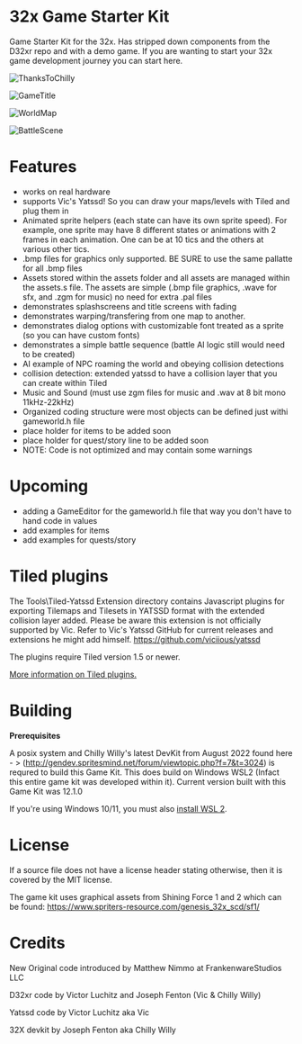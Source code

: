 
# 32x Game Starter Kit
Game Starter Kit for the 32x.  Has stripped down components from the D32xr repo and with a demo game.  If you are wanting to start your 32x game development journey you can start here.

![ThanksToChilly](https://github.com/FrankenwareStudios/32xGameStarterKit/assets/133242361/de1263cd-cf49-45da-a724-2bdc084296e7)

![GameTitle](https://github.com/FrankenwareStudios/32xGameStarterKit/assets/133242361/ea81977c-2e86-4ef0-81f6-76440d65f91d)

![WorldMap](https://github.com/FrankenwareStudios/32xGameStarterKit/assets/133242361/637f40b1-fe58-498f-9f8f-5049d458b55d)

![BattleScene](https://github.com/FrankenwareStudios/32xGameStarterKit/assets/133242361/e8c733fe-f8dc-42ee-8308-cdc1826839a9)




Features
============
- works on real hardware
- supports Vic's Yatssd!  So you can draw your maps/levels with Tiled and plug them in
- Animated sprite helpers (each state can have its own sprite speed).  For example, one sprite may have 8 different states or animations with 2 frames in each animation.  One can be at 10 tics and the others at various other tics.
- .bmp files for graphics only supported.  BE SURE to use the same pallatte for all .bmp files
- Assets stored within the assets folder and all assets are managed within the assets.s file.  The assets are simple (.bmp file graphics, .wave for sfx, and .zgm for music) no need for extra .pal files
- demonstrates splashscreens and title screens with fading
- demonstrates warping/transfering from one map to another.
- demonstrates dialog options with customizable font treated as a sprite (so you can have custom fonts)
- demonstrates a simple battle sequence (battle AI logic still would need to be created)
- AI example of NPC roaming the world and obeying collision detections
- collision detection: extended yatssd to have a collision layer that you can create within Tiled
- Music and Sound (must use zgm files for music and .wav at 8 bit mono 11kHz-22kHz)
- Organized coding structure were most objects can be defined just withi gameworld.h file
- place holder for items to be added soon
- place holder for quest/story line to be added soon 
- NOTE: Code is not optimized and may contain some warnings

Upcoming
============
- adding a GameEditor for the gameworld.h file that way you don't have to hand code in values
- add examples for items
- add examples for quests/story

Tiled plugins
============

The Tools\Tiled-Yatssd Extension directory contains Javascript plugins for exporting Tilemaps and Tilesets in YATSSD format with the extended collision layer added.  Please be aware this extension is not officially supported by Vic.  Refer to Vic's Yatssd GitHub for current releases and extensions he might add himself.  https://github.com/viciious/yatssd

The plugins require Tiled version 1.5 or newer.

[More information on Tiled plugins.](https://doc.mapeditor.org/en/stable/reference/scripting/)

Building
============

**Prerequisites**

A posix system and Chilly Willy's latest DevKit from August 2022 found here - > (http://gendev.spritesmind.net/forum/viewtopic.php?f=7&t=3024) is requred to build this Game Kit.  This does build on Windows WSL2 (Infact this entire game kit was developed within it).  Current version built with this Game Kit was 12.1.0


If you're using Windows 10/11, you must also [install WSL 2](https://docs.docker.com/desktop/windows/wsl/).


License
============
If a source file does not have a license header stating otherwise, then it is covered by the MIT license.

The game kit uses graphical assets from Shining Force 1 and 2 which can be found: https://www.spriters-resource.com/genesis_32x_scd/sf1/

Credits
============

New Original code introduced by Matthew Nimmo at FrankenwareStudios LLC

D32xr code by Victor Luchitz and Joseph Fenton (Vic & Chilly Willy)

Yatssd code by Victor Luchitz aka Vic

32X devkit by Joseph Fenton aka Chilly Willy
